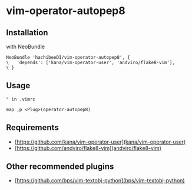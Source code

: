 
# vim-operator-autopep8


## Installation

with NeoBundle

```vim
NeoBundle 'hachibeeDI/vim-operator-autopep8', {
\   'depends': ['kana/vim-operator-user', 'andviro/flake8-vim'],
\ }
```

## Usage

```vim
" in .vimrc

map ,p <Plug>(operator-autopep8)
```

## Requirements

- [https://github.com/kana/vim-operator-user](kana/vim-operator-user)
- [https://github.com/andviro/flake8-vim](andviro/flake8-vim)

## Other recommended plugins

- [https://github.com/bps/vim-textobj-python](bps/vim-textobj-python)
